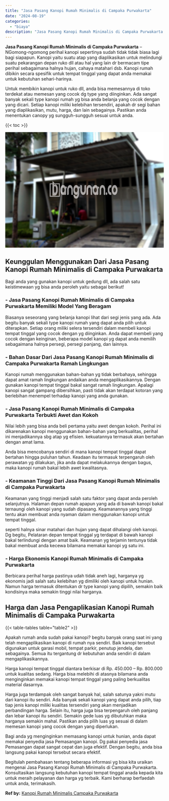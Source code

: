```yaml
---
title: "Jasa Pasang Kanopi Rumah Minimalis di Campaka Purwakarta"
date: "2024-08-19"
categories: 
  - "biaya"
description: "Jasa Pasang Kanopi Rumah Minimalis di Campaka Purwakarta. Begitulah pembahasan tentang beberapa informasi yg bisa kita uraikan mengenai Jasa Pasang Kanopi Ru..."
---
```


**Jasa Pasang Kanopi Rumah Minimalis di Campaka Purwakarta** – NGomong-ngomong perihal kanopi sepertinya sudah tidak tidak biasa lagi bagi siapapun. Kanopi yaitu suatu atap yang diaplikasikan untuk melindungi suatu pekarangan depan ruko dll atau hal yang lain dr bermacam tipe perihal sebagaimana halnya hujan, cahaya matahari dsb. Kanopi rumah dibikin secara spesifik untuk tempat tinggal yang dapat anda memakai untuk kebutuhan sehari-harinya.

Untuk membikin kanopi untuk ruko dll, anda bisa memesannya di toko terdekat atau memesan yang cocok dg type yang diinginkan. Ada sangat banyak sekali type kanopi rumah yg bisa anda belanja yang cocok dengan yang dicari. Setiap kanopi miliki kelebihan tersendiri, apakah dr segi bahan yang diaplikasikan, mutu, harga, dan lain sebagainya. Pastikan anda menentukan canopy yg sungguh-sungguh sesuai untuk anda.

{{< toc >}}

![Jasa Pasang Kanopi Rumah Minimalis di Campaka Purwakarta](/images/harga-kanopi-minimalis-46.png)

## Keunggulan Menggunakan Dari Jasa Pasang Kanopi Rumah Minimalis di Campaka Purwakarta

Bagi anda yang gunakan kanopi untuk gedung dll, ada salah satu keistimewaan yg bisa anda peroleh yaitu sebagai berikut!

### \- Jasa Pasang Kanopi Rumah Minimalis di Campaka Purwakarta Memiliki Model Yang Beragam

Biasanya seseorang yang belanja kanopi lihat dari segi jenis yang ada. Ada begitu banyak sekali type kanopi rumah yang dapat anda pilih untuk diterapkan. Setiap orang miliki selera tersendiri dalam membeli kanopi tempat tinggal yang cocok dengan yg diinginkan. Anda dapat membeli yang cocok dengan keinginan, beberapa model kanopi yg dapat anda memilih sebagaimana halnya persegi, persegi panjang, dan lainnya.

### \- Bahan Dasar Dari Jasa Pasang Kanopi Rumah Minimalis di Campaka Purwakarta Ramah Lingkungan

Kanopi rumah menggunakan bahan-bahan yg tidak berbahaya, sehingga dapat amat ramah lingkungan andaikan anda mengaplikasikannya. Dengan gunakan kanopi tempat tinggal bakal sangat ramah lingkungan. Apalagi kanopi sangat gampang dibersihkan, pasti tidak akan terdapat kotoran yang berlebihan menempel terhadap kanopi yang anda gunakan.

### \- Jasa Pasang Kanopi Rumah Minimalis di Campaka Purwakarta Terbukti Awet dan Kokoh

Nilai lebih yang bisa anda beli pertama yaitu awet dengan kokoh. Perihal ini dikarenakan kanopi menggunakan bahan-bahan yang berkualitas, perihal ini menjadikannya sbg atap yg efisien. kekuatannya termasuk akan bertahan dengan amat lama.

Anda bisa mencobanya sendiri di mana kanopi tempat tinggal dapat bertahan hingga puluhan tahun. Keadaan itu termasuk terpengaruh oleh perawatan yg dilakukan, jika anda dapat melakukannya dengan bagus, maka kanopi rumah bakal lebih awet kwalitasnya.

### \- Keamanan Tinggi Dari Jasa Pasang Kanopi Rumah Minimalis di Campaka Purwakarta

Keamanan yang tinggi menjadi salah satu faktor yang dapat anda peroleh selanjutnya. Halaman depan rumah apapun yang ada di bawah kanopi bakal ternaungi oleh kanopi yang sudah dipasang. Keamanannya yang tinggi tentu akan membuat anda nyaman dalam menggunakan kanopi untuk tempat tinggal.

seperti halnya sinar matahari dan hujan yang dapat dihalangi oleh kanopi. Dg begitu, Pelataran depan tempat tinggal yg terdapat di bawah kanopi bakal terlindungi dengan amat baik. Keamanan yg terjamin tentunya tidak bakal membuat anda kecewa bilamana memakai kanopi yg satu ini.

### \- Harga Ekonomis Kanopi Rumah Minimalis di Campaka Purwakarta

Berbicara perihal harga pastinya udah tidak aneh lagi, harganya yg ekonomis jadi salah satu kelebihan yg dimiliki oleh kanopi untuk hunian. Namun harga termasuk ditentukan dr type kanopi yang dipilih, semakin baik kondisinya maka semakin tinggi nilai harganya.

## Harga dan Jasa Pengaplikasian Kanopi Rumah Minimalis di Campaka Purwakarta

{{< table-tables table="table2" >}}

Apakah rumah anda sudah pakai kanopi? begitu banyak orang saat ini yang telah mengaplikasikan kanopi di rumah nya sendiri. Baik kanopi tersebut digunakan untuk garasi mobil, tempat parkir, penutup jendela, dan sebagainya. Semua itu tergantung dr kebutuhan anda sendiri di dalam mengaplikasikannya.

Harga kanopi tempat tinggal diantara berkisar di Rp. 450.000 – Rp. 800.000 untuk kualitas sedang. Harga bisa melebihi di atasnya bilamana anda menginginkan memakai kanopi tempat tinggal yang paling berkualitas material dasarnya.

Harga juga terdampak oleh sangat banyak hal, salah satunya yakni mutu dari kanopi itu sendiri. Ada banyak sekali kanopi yang dapat anda pilih, tiap tiap jenis kanopi miliki kualitas tersendiri yang akan menjadikan perbandingan harga. Selain itu, harga juga bisa terpengaruh oleh panjang dan lebar kanopi itu sendiri. Semakin gede luas yg dibutuhkan maka harganya semakin mahal. Pastikan anda pilih luas yg sesuai di dalam memesan kanopi yang cocok dengan yang diperlukan.

Bagi anda yg menginginkan memasang kanopi untuk hunian, anda dapat memakai penyedia jasa Pemasangan kanopi. Dg pakai penyedia jasa Pemasangan dapat sangat cepat dan juga efektif. Dengan begitu, anda bisa langsung pakai kanopi tersebut secara efektif.

Begitulah pembahasan tentang beberapa informasi yg bisa kita uraikan mengenai Jasa Pasang Kanopi Rumah Minimalis di Campaka Purwakarta. Konsultasikan langsung kebutuhan kanopi tempat tinggal anada kepada kita untuk meraih pelayanan dan harga yg terbaik. Kami berharap berfaedah untuk anda, terimakasih.

**Ref by:**  [Kanopi Rumah Minimalis Campaka Purwakarta](https://id.wikipedia.org/wiki/Kanopi)
